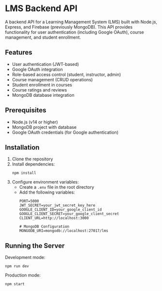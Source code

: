 # LMS Backend API

A backend API for a Learning Management System (LMS) built with Node.js, Express, and Firebase (previously MongoDB). This API provides functionality for user authentication (including Google OAuth), course management, and student enrollment.

## Features

- User authentication (JWT-based)
- Google OAuth integration
- Role-based access control (student, instructor, admin)
- Course management (CRUD operations)
- Student enrollment in courses
- Course ratings and reviews
- MongoDB database integration

## Prerequisites

- Node.js (v14 or higher)
- MongoDB project with database
- Google OAuth credentials (for Google authentication)

## Installation

1. Clone the repository
2. Install dependencies:
   ```
   npm install
   ```
3. Configure environment variables:
   - Create a `.env` file in the root directory
   - Add the following variables:
     ```
     PORT=5000
     JWT_SECRET=your_jwt_secret_key_here
     GOOGLE_CLIENT_ID=your_google_client_id
     GOOGLE_CLIENT_SECRET=your_google_client_secret
     CLIENT_URL=http://localhost:3000
     
     # MongoDB Configuration
     MONGODB_URI=mongodb://localhost:27017/lms

## Running the Server

Development mode:
```
npm run dev
```

Production mode:
```
npm start
